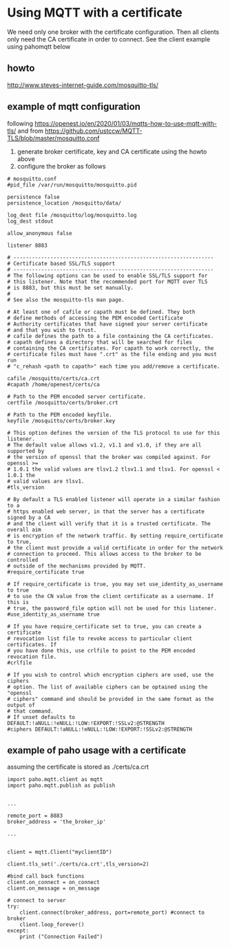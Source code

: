 

# Using MQTT with a certificate


We need only one broker with the certificate configuration. Then all clients only need the CA certificate in order to connect. See the client example using pahomqtt below


## howto

http://www.steves-internet-guide.com/mosquitto-tls/

## example of mqtt configuration


following https://openest.io/en/2020/01/03/mqtts-how-to-use-mqtt-with-tls/ and 
from https://github.com/ustccw/MQTT-TLS/blob/master/mosquitto.conf

1. generate broker certificate, key and CA certificate using the howto above
2. configure the broker as follows 

```
# mosquitto.conf
#pid_file /var/run/mosquitto/mosquitto.pid

persistence false
persistence_location /mosquitto/data/

log_dest file /mosquitto/log/mosquitto.log
log_dest stdout

allow_anonymous false

listener 8883

# -----------------------------------------------------------------
# Certificate based SSL/TLS support
# -----------------------------------------------------------------
# The following options can be used to enable SSL/TLS support for 
# this listener. Note that the recommended port for MQTT over TLS
# is 8883, but this must be set manually.
#
# See also the mosquitto-tls man page.

# At least one of cafile or capath must be defined. They both 
# define methods of accessing the PEM encoded Certificate 
# Authority certificates that have signed your server certificate 
# and that you wish to trust.
# cafile defines the path to a file containing the CA certificates.
# capath defines a directory that will be searched for files
# containing the CA certificates. For capath to work correctly, the
# certificate files must have ".crt" as the file ending and you must run
# "c_rehash <path to capath>" each time you add/remove a certificate.

cafile /mosquitto/certs/ca.crt
#capath /home/openest/certs/ca

# Path to the PEM encoded server certificate.
certfile /mosquitto/certs/broker.crt

# Path to the PEM encoded keyfile.
keyfile /mosquitto/certs/broker.key

# This option defines the version of the TLS protocol to use for this listener.
# The default value allows v1.2, v1.1 and v1.0, if they are all supported by
# the version of openssl that the broker was compiled against. For openssl >=
# 1.0.1 the valid values are tlsv1.2 tlsv1.1 and tlsv1. For openssl < 1.0.1 the
# valid values are tlsv1.
#tls_version

# By default a TLS enabled listener will operate in a similar fashion to a
# https enabled web server, in that the server has a certificate signed by a CA
# and the client will verify that it is a trusted certificate. The overall aim
# is encryption of the network traffic. By setting require_certificate to true,
# the client must provide a valid certificate in order for the network
# connection to proceed. This allows access to the broker to be controlled
# outside of the mechanisms provided by MQTT.
#require_certificate true

# If require_certificate is true, you may set use_identity_as_username to true
# to use the CN value from the client certificate as a username. If this is
# true, the password_file option will not be used for this listener.
#use_identity_as_username true

# If you have require_certificate set to true, you can create a certificate
# revocation list file to revoke access to particular client certificates. If
# you have done this, use crlfile to point to the PEM encoded revocation file.
#crlfile

# If you wish to control which encryption ciphers are used, use the ciphers
# option. The list of available ciphers can be optained using the "openssl
# ciphers" command and should be provided in the same format as the output of
# that command.
# If unset defaults to DEFAULT:!aNULL:!eNULL:!LOW:!EXPORT:!SSLv2:@STRENGTH
#ciphers DEFAULT:!aNULL:!eNULL:!LOW:!EXPORT:!SSLv2:@STRENGTH
```




## example of paho usage with a certificate


assuming the certificate is stored as ./certs/ca.crt


    import paho.mqtt.client as mqtt 
    import paho.mqtt.publish as publish


    ...
    
    remote_port = 8883
    broker_address = 'the_broker_ip'
    
    ...


    client = mqtt.Client("myclientID")
     
    client.tls_set('./certs/ca.crt',tls_version=2)   
    
    #bind call back functions
    client.on_connect = on_connect
    client.on_message = on_message

    # connect to server
    try:
        client.connect(broker_address, port=remote_port) #connect to broker
        client.loop_forever()
    except:
        print ("Connection Failed")


